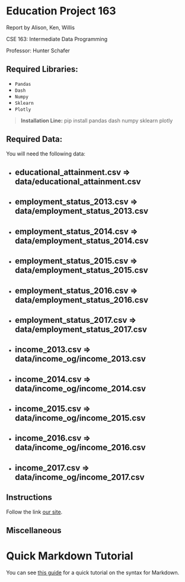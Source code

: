 # Education Project 163
Report by Alison, Ken, Willis

CSE 163: Intermediate Data Programming

Professor: Hunter Schafer

## Required Libraries:
* `Pandas`
* `Dash`
* `Numpy`
* `Sklearn`
* `Plotly`
> **Installation Line:** pip install pandas dash numpy sklearn plotly

## Required Data:
You will need the following data:

* educational_attainment.csv => data/educational_attainment.csv
    - 
* employment_status_2013.csv => data/employment_status_2013.csv
    -  
* employment_status_2014.csv => data/employment_status_2014.csv
    -  
* employment_status_2015.csv => data/employment_status_2015.csv
    -  
* employment_status_2016.csv => data/employment_status_2016.csv
    -  
* employment_status_2017.csv => data/employment_status_2017.csv
    -  
* income_2013.csv => data/income_og/income_2013.csv
    -  
* income_2014.csv => data/income_og/income_2014.csv
    -  
* income_2015.csv => data/income_og/income_2015.csv
    -  
* income_2016.csv => data/income_og/income_2016.csv
    -  
* income_2017.csv => data/income_og/income_2017.csv
    -  

## Instructions
Follow the link [our site](http://127.0.0.1:8050/).






## Miscellaneous


# Quick Markdown Tutorial
You can see [this guide](https://guides.github.com/features/mastering-markdown/)
for a quick tutorial on the syntax for Markdown.
